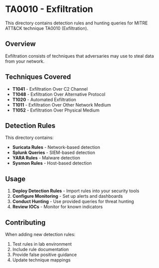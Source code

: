 # TA0010 - Exfiltration

This directory contains detection rules and hunting queries for MITRE ATT&CK technique TA0010 (Exfiltration).

## Overview

Exfiltration consists of techniques that adversaries may use to steal data from your network.

## Techniques Covered

- **T1041** - Exfiltration Over C2 Channel
- **T1048** - Exfiltration Over Alternative Protocol
- **T1020** - Automated Exfiltration
- **T1011** - Exfiltration Over Other Network Medium
- **T1052** - Exfiltration Over Physical Medium

## Detection Rules

This directory contains:
- **Suricata Rules** - Network-based detection
- **Splunk Queries** - SIEM-based detection
- **YARA Rules** - Malware detection
- **Sysmon Rules** - Host-based detection

## Usage

1. **Deploy Detection Rules** - Import rules into your security tools
2. **Configure Monitoring** - Set up alerts and dashboards
3. **Conduct Hunting** - Use provided queries for threat hunting
4. **Review IOCs** - Monitor for known indicators

## Contributing

When adding new detection rules:
1. Test rules in lab environment
2. Include rule documentation
3. Provide false positive guidance
4. Update technique mappings

